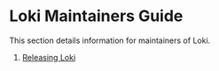 # Loki Maintainers Guide

This section details information for maintainers of Loki.

1. [Releasing Loki](./release.md)

